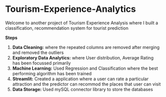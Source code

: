 # Tourism-Experience-Analytics

Welcome to another project of Tourism Experience Analysis where I built a classification, recommendation system for tourist prediction

**Steps**

1. **Data Cleaning:** where the repeated columns are removed after merging and removed the outliers
2. **Exploratory Data Analytics:** where User distribution, Average Rating has been focussed primarily
3. **Machine Learning:** Used Regression and Classification where the best performing algorithm has been trained
4. **Streamlit:** Created a application where a user can rate a particular attraction and the predictor can recommod the places that user can visit
5. **Data Storage:** Used mySQL connector library to store the databases
